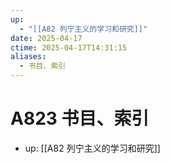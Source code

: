 ```yaml
---
up:
  - "[[A82 列宁主义的学习和研究]]"
date: 2025-04-17
ctime: 2025-04-17T14:31:15
aliases:
  - 书目、索引
---
```


# A823 书目、索引

- up: [[A82 列宁主义的学习和研究]]
